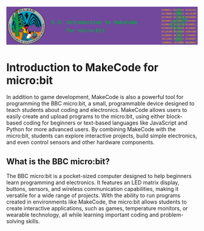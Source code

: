 ![header](assets/header.png)

# Introduction to MakeCode for micro:bit

In addition to game development, MakeCode is also a powerful tool for programming the BBC micro:bit, a small, programmable device designed to teach students about coding and electronics. MakeCode allows users to easily create and upload programs to the micro:bit, using either block-based coding for beginners or text-based languages like JavaScript and Python for more advanced users. By combining MakeCode with the micro:bit, students can explore interactive projects, build simple electronics, and even control sensors and other hardware components.

## What is the BBC micro:bit?

The BBC micro:bit is a pocket-sized computer designed to help beginners learn programming and electronics. It features an LED matrix display, buttons, sensors, and wireless communication capabilities, making it versatile for a wide range of projects. With the ability to run programs created in environments like MakeCode, the micro:bit allows students to create interactive applications, such as games, temperature monitors, or wearable technology, all while learning important coding and problem-solving skills.